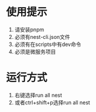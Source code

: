 # 使用提示
  1. 请安装pnpm
  2. 必须有nest-cli.json文件
  3. 必须有在scripts中有dev命令
  4. 必须是微服务项目
# 运行方式
  1. 右键选择run all nest
  2. 或者ctrl+shift+p选择run all nest
